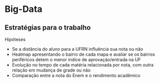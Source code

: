 # Big-Data

## Estratégias para o trabalho

Hipóteses
 - Se a distância do aluno para a UFRN influência sua nota ou não
 - Heatmap apresentando o bairro de cada mapa e avaliar se os bairros periféricos detem o menor indice de aprovação/entrada na UF
 - Evolução no tempo de cada matéria relacionada por nota, com outra relação em mudança de grade ou não
 - Comparação entre a nota do Enem e o rendimento acadêmico 


   
